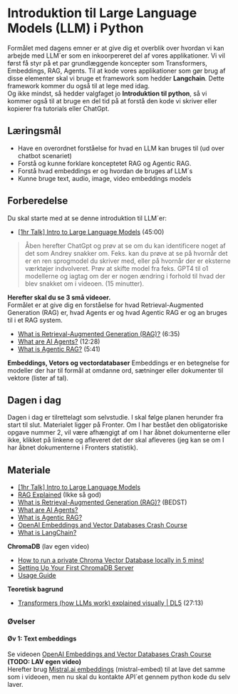 # Introduktion til Large Language Models (LLM) i Python     
Formålet med dagens emner er at give dig et overblik over hvordan vi kan arbejde med LLM´er som en inkoorpereret del af vores applikationer. Vi vil først få styr på et par grundlæggende koncepter som Transformers, Embeddings, RAG, Agents. Til at kode vores applikationer som gør brug af disse elementer skal vi bruge et framework som hedder **Langchain**. Dette framework kommer du også til at lege med idag.     
Og ikke mindst, så hedder valgfaget jo **Introduktion til python**, så vi kommer også til at bruge en del tid på at forstå den kode vi skriver eller kopierer fra tutorials eller ChatGpt. 

## Læringsmål
* Have en overordnet forståelse for hvad en LLM kan bruges til (ud over chatbot scenariet)
* Forstå og kunne forklare konceptetet RAG og Agentic RAG.
* Forstå hvad embeddings er og hvordan de bruges af LLM´s 
* Kunne bruge text, audio, image, video embeddings models

## Forberedelse
Du skal starte med at se denne introduktion til LLM´er:
* [[1hr Talk] Intro to Large Language Models](https://www.youtube.com/watch?v=zjkBMFhNj_g) (45:00)      

> Åben herefter ChatGpt og prøv at se om du kan identificere noget af det som Andrey snakker om. Feks. kan du prøve at se på hvornår det er en ren sprogmodel du skriver med, eller på hvornår der er eksterne værktøjer indvolveret. Prøv at skifte model fra feks. GPT4 til o1 modellerne og iagtag om der er nogen ændring i forhold til hvad der blev snakket om i videoen. (15 minutter).

**Herefter skal du se 3 små videoer.**     
Formålet er at give dig en forståelse for hvad Retrieval-Augmented Generation (RAG) er, hvad Agents er og hvad Agentic RAG er og an bruges til i et RAG system. 

* [What is Retrieval-Augmented Generation (RAG)?](https://www.youtube.com/watch?v=T-D1OfcDW1M) (6:35)
* [What are AI Agents?](https://www.youtube.com/watch?v=F8NKVhkZZWI) (12:28)
* [What is Agentic RAG?](https://www.youtube.com/watch?v=0z9_MhcYvcY) (5:41)

**Embeddings, Vetors og vectordatabaser**
Embeddings er en betegnelse for modeller der har til formål at omdanne ord, sætninger eller dokumenter til vektore (lister af tal). 

## Dagen i dag
Dagen i dag er tilrettelagt som selvstudie. I skal følge planen herunder fra start til slut. Materialet ligger på Fronter. Om I har bestået den obligatoriske opgave nummer 2, vil være afhængigt af om I har åbnet dokumenterne eller ikke, klikket på linkene og afleveret det der skal afleveres (jeg kan se om I har åbnet dokumenterne i Fronters statistik).


## Materiale
* [[1hr Talk] Intro to Large Language Models](https://www.youtube.com/watch?v=zjkBMFhNj_g)
* [RAG Explained](https://www.youtube.com/watch?v=qppV3n3YlF8) (Ikke så god)
* [What is Retrieval-Augmented Generation (RAG)?](https://www.youtube.com/watch?v=T-D1OfcDW1M) (BEDST)
* [What are AI Agents?](https://www.youtube.com/watch?v=F8NKVhkZZWI)
* [What is Agentic RAG?](https://www.youtube.com/watch?v=0z9_MhcYvcY)
* [OpenAI Embeddings and Vector Databases Crash Course](https://www.youtube.com/watch?v=ySus5ZS0b94)
* [What is LangChain?](https://www.youtube.com/watch?v=1bUy-1hGZpI)

<!-- * [Langchain Quickstart](https://github.com/langchain-ai/langchain/blob/72c8b3127dfaa5c68ef0d66cdb934b785bdfaa29/docs/docs/use_cases/graph/quickstart.ipynb) 
* [Langchain & Neo4j: Query Your Graph Database in Natural Language](https://www.youtube.com/watch?v=Wg445gThtcE)
* [Neo4j in 100 Seconds](https://www.youtube.com/watch?v=T6L9EoBy8Zk)
-->
**ChromaDB** (lav egen video)    
* [How to run a private Chroma Vector Database locally in 5 mins!](https://www.youtube.com/watch?v=61kaK-e3Owc&t=325s)
* [Setting Up Your First ChromaDB Server](https://medium.com/@kenzic/setting-up-your-first-chromadb-server-f5f566273ea9)
* [Usage Guide](https://docs.trychroma.com/guides)

**Teoretisk bagrund**
* [Transformers (how LLMs work) explained visually | DL5](https://www.youtube.com/watch?v=wjZofJX0v4M) (27:13)

### Øvelser
#### Øv 1: Text embeddings
Se videoen [OpenAI Embeddings and Vector Databases Crash Course](https://www.youtube.com/watch?v=ySus5ZS0b94) **(TODO: LAV egen video)**    
Herefter brug [Mistral.ai embeddings](https://docs.mistral.ai/api/#tag/agents/operation/agents_completion_v1_agents_completions_post) (mistral-embed) til at lave det samme som i videoen, men nu skal du kontakte API´et gennem python kode du selv laver. 